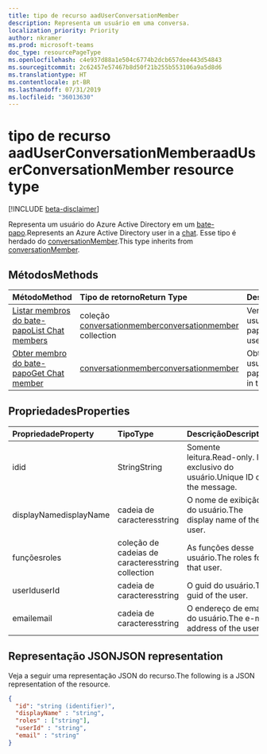```yaml
---
title: tipo de recurso aadUserConversationMember
description: Representa um usuário em uma conversa.
localization_priority: Priority
author: nkramer
ms.prod: microsoft-teams
doc_type: resourcePageType
ms.openlocfilehash: c4e937d88a1e504c6774b2dcb657dee443d54843
ms.sourcegitcommit: 2c62457e57467b8d50f21b255b553106a9a5d8d6
ms.translationtype: HT
ms.contentlocale: pt-BR
ms.lasthandoff: 07/31/2019
ms.locfileid: "36013630"
---
```

# <a name="aaduserconversationmember-resource-type"></a><span data-ttu-id="1eeb1-103">tipo de recurso aadUserConversationMember</span><span class="sxs-lookup"><span data-stu-id="1eeb1-103">aadUserConversationMember resource type</span></span>

[!INCLUDE [beta-disclaimer](../../includes/beta-disclaimer.md)]

<span data-ttu-id="1eeb1-104">Representa um usuário do Azure Active Directory em um [bate-papo](chat.md).</span><span class="sxs-lookup"><span data-stu-id="1eeb1-104">Represents an Azure Active Directory user in a [chat](chat.md).</span></span> <span data-ttu-id="1eeb1-105">Esse tipo é herdado do [conversationMember](conversationmember.md).</span><span class="sxs-lookup"><span data-stu-id="1eeb1-105">This type inherits from [conversationMember](conversationmember.md).</span></span>

## <a name="methods"></a><span data-ttu-id="1eeb1-106">Métodos</span><span class="sxs-lookup"><span data-stu-id="1eeb1-106">Methods</span></span>

| <span data-ttu-id="1eeb1-107">Método</span><span class="sxs-lookup"><span data-stu-id="1eeb1-107">Method</span></span>       | <span data-ttu-id="1eeb1-108">Tipo de retorno</span><span class="sxs-lookup"><span data-stu-id="1eeb1-108">Return Type</span></span>  |<span data-ttu-id="1eeb1-109">Descrição</span><span class="sxs-lookup"><span data-stu-id="1eeb1-109">Description</span></span>|
|:---------------|:--------|:----------|
|[<span data-ttu-id="1eeb1-110">Listar membros do bate-papo</span><span class="sxs-lookup"><span data-stu-id="1eeb1-110">List Chat members</span></span>](../api/conversationmember-list.md) | <span data-ttu-id="1eeb1-111">coleção [conversationmember](conversationmember.md)</span><span class="sxs-lookup"><span data-stu-id="1eeb1-111">[conversationmember](conversationmember.md) collection</span></span> | <span data-ttu-id="1eeb1-112">Ver a lista de todos os usuários no bate-papo.</span><span class="sxs-lookup"><span data-stu-id="1eeb1-112">Get the list of all users in the chat.</span></span>|
|[<span data-ttu-id="1eeb1-113">Obter membro do bate-papo</span><span class="sxs-lookup"><span data-stu-id="1eeb1-113">Get Chat member</span></span>](../api/conversationmember-get.md) | [<span data-ttu-id="1eeb1-114">conversationmember</span><span class="sxs-lookup"><span data-stu-id="1eeb1-114">conversationmember</span></span>](conversationmember.md) | <span data-ttu-id="1eeb1-115">Obter um único usuário no bate-papo.</span><span class="sxs-lookup"><span data-stu-id="1eeb1-115">Get a single user in the chat.</span></span>|

## <a name="properties"></a><span data-ttu-id="1eeb1-116">Propriedades</span><span class="sxs-lookup"><span data-stu-id="1eeb1-116">Properties</span></span>
| <span data-ttu-id="1eeb1-117">Propriedade</span><span class="sxs-lookup"><span data-stu-id="1eeb1-117">Property</span></span>     | <span data-ttu-id="1eeb1-118">Tipo</span><span class="sxs-lookup"><span data-stu-id="1eeb1-118">Type</span></span>   |<span data-ttu-id="1eeb1-119">Descrição</span><span class="sxs-lookup"><span data-stu-id="1eeb1-119">Description</span></span>|
|:---------------|:--------|:----------|
|<span data-ttu-id="1eeb1-120">id</span><span class="sxs-lookup"><span data-stu-id="1eeb1-120">id</span></span>|<span data-ttu-id="1eeb1-121">String</span><span class="sxs-lookup"><span data-stu-id="1eeb1-121">String</span></span>| <span data-ttu-id="1eeb1-122">Somente leitura.</span><span class="sxs-lookup"><span data-stu-id="1eeb1-122">Read-only.</span></span> <span data-ttu-id="1eeb1-123">ID exclusivo do usuário.</span><span class="sxs-lookup"><span data-stu-id="1eeb1-123">Unique ID of the message.</span></span>|
|<span data-ttu-id="1eeb1-124">displayName</span><span class="sxs-lookup"><span data-stu-id="1eeb1-124">displayName</span></span>| <span data-ttu-id="1eeb1-125">cadeia de caracteres</span><span class="sxs-lookup"><span data-stu-id="1eeb1-125">string</span></span> | <span data-ttu-id="1eeb1-126">O nome de exibição do usuário.</span><span class="sxs-lookup"><span data-stu-id="1eeb1-126">The display name of the user.</span></span> |
|<span data-ttu-id="1eeb1-127">funções</span><span class="sxs-lookup"><span data-stu-id="1eeb1-127">roles</span></span>| <span data-ttu-id="1eeb1-128">coleção de cadeias de caracteres</span><span class="sxs-lookup"><span data-stu-id="1eeb1-128">string collection</span></span> | <span data-ttu-id="1eeb1-129">As funções desse usuário.</span><span class="sxs-lookup"><span data-stu-id="1eeb1-129">The roles for that user.</span></span> |
|<span data-ttu-id="1eeb1-130">userId</span><span class="sxs-lookup"><span data-stu-id="1eeb1-130">userId</span></span>| <span data-ttu-id="1eeb1-131">cadeia de caracteres</span><span class="sxs-lookup"><span data-stu-id="1eeb1-131">string</span></span> | <span data-ttu-id="1eeb1-132">O guid do usuário.</span><span class="sxs-lookup"><span data-stu-id="1eeb1-132">The guid of the user.</span></span> |
|<span data-ttu-id="1eeb1-133">email</span><span class="sxs-lookup"><span data-stu-id="1eeb1-133">email</span></span>| <span data-ttu-id="1eeb1-134">cadeia de caracteres</span><span class="sxs-lookup"><span data-stu-id="1eeb1-134">string</span></span>  | <span data-ttu-id="1eeb1-135">O endereço de email do usuário.</span><span class="sxs-lookup"><span data-stu-id="1eeb1-135">The e-mail address of the user.</span></span> |

## <a name="json-representation"></a><span data-ttu-id="1eeb1-136">Representação JSON</span><span class="sxs-lookup"><span data-stu-id="1eeb1-136">JSON representation</span></span>

<span data-ttu-id="1eeb1-137">Veja a seguir uma representação JSON do recurso.</span><span class="sxs-lookup"><span data-stu-id="1eeb1-137">The following is a JSON representation of the resource.</span></span>

<!-- {
  "blockType": "resource",
  "baseType": "microsoft.graph.entity",
  "@odata.type": "microsoft.graph.aadUserConversationMember"
}-->

```json
{
  "id": "string (identifier)",
  "displayName" : "string",
  "roles" : ["string"],
  "userId" : "string",
  "email" : "string"
}

```

<!-- uuid: 8fcb5dbc-d5aa-4681-8e31-b001d5168d79
2015-10-25 14:57:30 UTC -->
<!--
{
  "type": "#page.annotation",
  "description": "aadUserConversationMember",
  "keywords": "",
  "section": "documentation",
  "tocPath": "",
  "suppressions": []
}
-->
